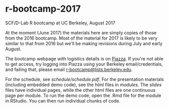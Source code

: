 # r-bootcamp-2017
SCF/D-Lab R bootcamp at UC Berkeley, August 2017

At the moment (June 2017) the materials here are simply copies of those from the 2016 bootcamp. Most of the material for 2017 is likely to be very similar to that from 2016 but we'll be making revisions during July and early August.

The bootcamp webpage with logistics details is on [Piazza](https://piazza.com/berkeley/fall2017/rbootcamp2017/home). If you're not able to get access, try logging into Piazza using your Berkeley email/credentials, and failing that, please email r-bootcamp@lists.berkeley.edu.

For the schedule, see *schedule/schedule.pdf*. For the presentation materials (including embedded demo code), see the html files in *modules*. The *_slides_* files have individual pages, while the other html files are one continuous page per module. To run the demo code, open the .Rmd file for the module in RStudio. You can then run individual chunks of code.
